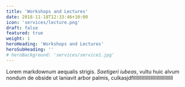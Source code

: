 ```yaml
---
title: 'Workshops and Lectures'
date: 2018-11-18T12:33:46+10:00
icon: 'services/lecture.png'
draft: false
featured: true
weight: 1
heroHeading: 'Workshops and Lectures'
heroSubHeading: ''
# heroBackground: 'services/service1.jpg'
---
```


Lorem markdownum aequalis strigis. _Saetigeri iubeas_, vultu huic alvum nondum
de obside ut laniavit arbor palmis, culkasjdfllllllllllllllllllllllllllllllll
